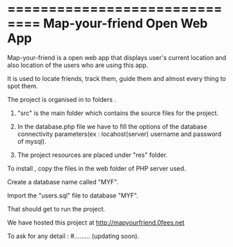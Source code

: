 ==============================
 Map-your-friend Open Web App
==============================

Map-your-friend is a open web app that displays user's current location and also location of the users who are using this app.

It is used to locate friends, track them, guide them and almost every thing to spot them.

The project is organised in to folders .

1. "src" is the main folder which contains the source files for the project.

2. In the database.php file we have to fill the options of the database connectivity parameters(ex : locahost(server) username and password of mysql).

3. The project resources are placed under "res" folder.


To install , copy the files in the web folder of PHP server used.

Create a database name called "MYF".

Import the "users.sql" file to database "MYF". 

That should get to run the project.


We have hosted this project at http://mapyourfriend.0fees.net

To ask for any detail : #......... (updating soon).
